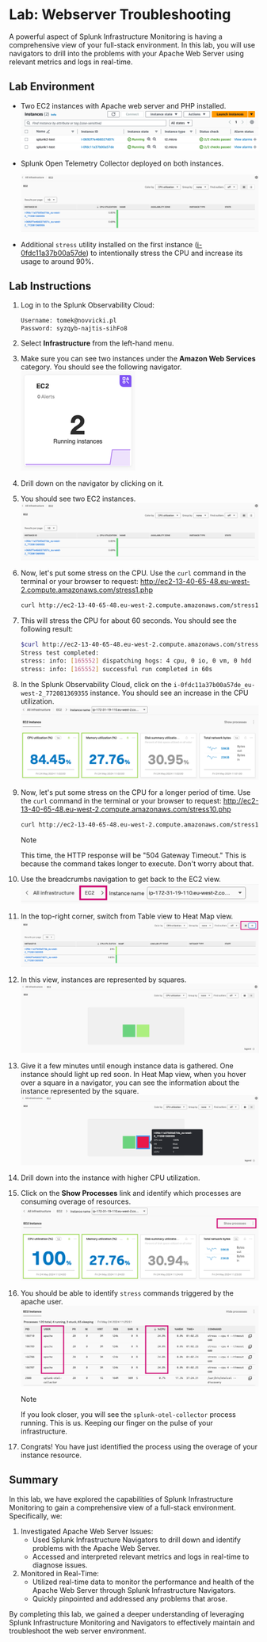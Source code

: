 # Lab: Webserver Troubleshooting 

A powerful aspect of Splunk Infrastructure Monitoring is having a comprehensive view of your full-stack environment. In this lab, you will use navigators to drill into the problems with your Apache Web Server using relevant metrics and logs in real-time.


## Lab Environment

- Two EC2 instances with Apache web server and PHP installed. ![ec2s](ec2s.png)

  

- Splunk Open Telemetry Collector deployed on both instances.

  ![infrastructure](infrastructure.png)	

- Additional `stress` utility installed on the first instance ([i-0fdc11a37b00a57de](https://eu-west-2.console.aws.amazon.com/ec2/home?region=eu-west-2#InstanceDetails:instanceId=i-0fdc11a37b00a57de)) to intentionally stress the CPU and increase its usage to around 90%. 
  
  
  
## Lab Instructions

  1. Log in to the Splunk Observability Cloud:
     ``` 
     Username: tomek@novvicki.pl
     Password: syzqyb-najtis-sihFo8
     ```
  
     
  
  2. Select **Infrastructure** from the left-hand menu.

     

  3. Make sure you can see two instances under the **Amazon Web Services** category. You should see the following navigator.
     ![navigator](navigator.png)
  
     
  
  4. Drill down on the navigator by clicking on it.
     
  5. You should see two EC2 instances.![infrastructure](infrastructure.png)
  
     
  
  6. Now, let's put some stress on the CPU. Use the `curl` command in the terminal or your browser to request: http://ec2-13-40-65-48.eu-west-2.compute.amazonaws.com/stress1.php
  
     ```sh
     curl http://ec2-13-40-65-48.eu-west-2.compute.amazonaws.com/stress1.php
     ```
  
     
  
  7. This will stress the CPU for about 60 seconds. You should see the following result:
  
     ```sh
     $curl http://ec2-13-40-65-48.eu-west-2.compute.amazonaws.com/stress1.php
     Stress test completed:
     stress: info: [165552] dispatching hogs: 4 cpu, 0 io, 0 vm, 0 hdd
     stress: info: [165552] successful run completed in 60s
     ```
     
    
     
  8. In the Splunk Observability Cloud, click on the `i-0fdc11a37b00a57de_eu-west-2_772081369355` instance. You should see an increase in the CPU utilization.![cpu01](cpu01.png)
  
     
  
  9. Now, let's put some stress on the CPU for a longer period of time. Use the `curl` command in the terminal or your browser to request: http://ec2-13-40-65-48.eu-west-2.compute.amazonaws.com/stress10.php
  
     ```sh
     curl http://ec2-13-40-65-48.eu-west-2.compute.amazonaws.com/stress10.php
     ```
  
     
  
     > [!NOTE]
     >
     > This time, the HTTP response will be "504 Gateway Timeout." This is because the command takes longer to execute. Don't worry about that.

  

  10. Use the breadcrumbs navigation to get back to the EC2 view.![breadcrumbs](breadcrumbs.png)

  

  11. In the top-right corner, switch from Table view to Heat Map view.![table](table.png)
  
  12. In this view, instances are represented by squares. ![heatmap](heatmap.png)
  
      
  
  13. Give it a few minutes until enough instance data is gathered. One instance should light up red soon. In Heat Map view, when you hover over a square in a navigator, you can see the information about the instance represented by the square.![heatmap-red](heatmap-red.png)
  
      
  
  14. Drill down into the instance with higher CPU utilization. 
  
  15. Click on the **Show Processes** link and identify which processes are consuming overage of resources.  ![show-processes](show-processes.png) 
  
      
  
  16. You should be able to identify `stress` commands triggered by the apache user.![processes](processes.png)
  
      
  
      > [!NOTE]
      >
      > If you look closer, you will see the `splunk-otel-collector` process running. This is us. Keeping our finger on the pulse of your infrastructure.
  
      
  
  17. Congrats! You have just identified the process using the overage of your instance resource. 

  

## Summary

In this lab, we have explored the capabilities of Splunk Infrastructure Monitoring to gain a comprehensive view of a full-stack environment. Specifically, we:

1. Investigated Apache Web Server Issues:
   - Used Splunk Infrastructure Navigators to drill down and identify problems with the Apache Web Server.
   - Accessed and interpreted relevant metrics and logs in real-time to diagnose issues.
2. Monitored in Real-Time:
   - Utilized real-time data to monitor the performance and health of the Apache Web Server through Splunk Infrastructure Navigators.
   - Quickly pinpointed and addressed any problems that arose.

By completing this lab, we gained a deeper understanding of leveraging Splunk Infrastructure Monitoring and Navigators to effectively maintain and troubleshoot the web server environment.